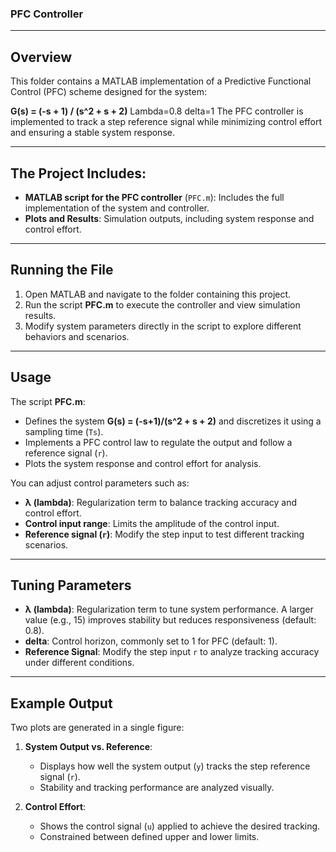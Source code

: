 ### PFC Controller 

---

## Overview
This folder contains a MATLAB implementation of a Predictive Functional Control (PFC) scheme designed for the system:

**G(s) = (-s + 1) / (s^2 + s + 2)**
Lambda=0.8
delta=1
The PFC controller is implemented to track a step reference signal while minimizing control effort and ensuring a stable system response. 

---

## The Project Includes:
- **MATLAB script for the PFC controller** (`PFC.m`): Includes the full implementation of the system and controller.
- **Plots and Results**: Simulation outputs, including system response and control effort.

---

## Running the File
1. Open MATLAB and navigate to the folder containing this project.
2. Run the script **PFC.m** to execute the controller and view simulation results.
3. Modify system parameters directly in the script to explore different behaviors and scenarios.

---

## Usage
The script **PFC.m**:
- Defines the system **G(s) = (-s+1)/(s^2 + s + 2)** and discretizes it using a sampling time (`Ts`).
- Implements a PFC control law to regulate the output and follow a reference signal (`r`).
- Plots the system response and control effort for analysis.

You can adjust control parameters such as:
- **λ (lambda)**: Regularization term to balance tracking accuracy and control effort.
- **Control input range**: Limits the amplitude of the control input.
- **Reference signal (`r`)**: Modify the step input to test different tracking scenarios.

---

## Tuning Parameters
- **λ (lambda)**: Regularization term to tune system performance. A larger value (e.g., 15) improves stability but reduces responsiveness (default: 0.8).
- **delta**: Control horizon, commonly set to 1 for PFC (default: 1).
- **Reference Signal**: Modify the step input `r` to analyze tracking accuracy under different conditions.

---

## Example Output
Two plots are generated in a single figure:
1. **System Output vs. Reference**:
   - Displays how well the system output (`y`) tracks the step reference signal (`r`).
   - Stability and tracking performance are analyzed visually.

2. **Control Effort**:
   - Shows the control signal (`u`) applied to achieve the desired tracking.
   - Constrained between defined upper and lower limits.
